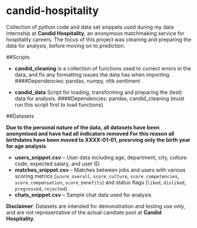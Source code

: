 # candid-hospitality
Collection of python code and data set snippets used during my data internship at **Candid Hospitality**, an anonymous matchmaking service for hospitality careers.
The focus of this project was cleaning and preparing the data for analysis, before moving on to prediction.

##Scripts

- **candid_cleaning** is a collection of functions used to correct errors in the data, and fix any formatting issues the data has when importing.
####Dependencies: pandas, numpy, nltk.sentiment

- **candid_data** Script for loading, transforming and preparing the (test) data for analysis.
####Dependencies: pandas, candid_cleaning (must run this script first to load functions)

##Datasets

**Due to the personal nature of the data, all datasets have been anonymised and have had all indicators removed**
**For this reason all birthdates have been moved to XXXX-01-01, presrving only the birth year for age analysis**

- **users_snippet.csv** – User data including age, department, city, culture code, expected salary, and user ID.
- **matches_snippet.csv** – Matches between jobs and users with various scoring metrics (`score_overall`, `score_culture`, `score_competencies`, `score_compensation`, `score_benefits`) and status flags (`liked`, `disliked`, `progressed`, `rejected`).
- **chats_snippet.csv** – Sample chat data used for analysis

**Disclaimer**: Datasets are intended for demonstration and testing use only, and are not representative of the actual candiate pool at **Candid Hospitality**.



